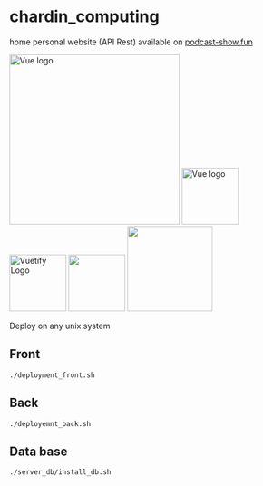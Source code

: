 # chardin_computing
home personal website (API Rest) available on <a href="http://podcast-show.freeboxos.fr"> podcast-show.fun </a>

<div style="display: inline-blocK">
<img width="300" src="https://i.cloudup.com/zfY6lL7eFa-3000x3000.png" alt="Vue logo">
<img width="100" src="https://vuejs.org/images/logo.png" alt="Vue logo">
<img alt="Vuetify Logo" width="100" src="https://cdn.vuetifyjs.com/images/logos/logo.svg">
<img width="100" src="https://d1q6f0aelx0por.cloudfront.net/product-logos/library-postgres-logo.png">
<img width="150" src="https://i.imgur.com/yvEYhnZ.png" >
</div>

Deploy on any unix system 
## Front
  ```
./deployment_front.sh
  ```
  
## Back
  ```
./deployemnt_back.sh
  ```

## Data base 
```
./server_db/install_db.sh
```
